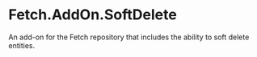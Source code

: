 # Fetch.AddOn.SoftDelete
An add-on for the Fetch repository that includes the ability to soft delete entities.
